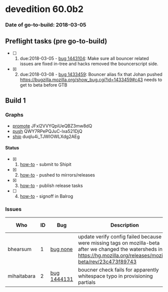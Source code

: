 # devedition 60.0b2

### Date of go-to-build: 2018-03-05

## Preflight tasks (pre go-to-build)
- [ ] 1. due:2018-03-05 - [bug 1443104](https://bugzil.la/1443104): Make sure all bouncer related issues are fixed in-tree and hacks removed the bouncerscript side.
- [x] 2. due:2018-03-08 - [bug 1433459](https://bugzil.la/1433459): Bouncer alias fix that Johan pushed https://bugzilla.mozilla.org/show_bug.cgi?id=1433459#c43 needs to get to beta before GTB

## Build 1  

### Graphs
* [promote](https://tools.taskcluster.net/push-inspector/#/JFxl2VVYQpiUeQBZ3mw8dQ) JFxl2VVYQpiUeQBZ3mw8dQ
* [push](https://tools.taskcluster.net/push-inspector/#/QWY7RPePQJuC-lxa521DjQ) QWY7RPePQJuC-lxa521DjQ
* [ship](https://tools.taskcluster.net/push-inspector/#/duqIu4i_TJWIOWLXdg2AEg) duqIu4i_TJWIOWLXdg2AEg


#### Status
- [x] 1.  [how-to](https://wiki.mozilla.org/Release:Release_Automation_on_Mercurial:Starting_a_Release#Submit_to_Ship_It)  - submit to Shipit
- [x] 2.  [how-to](https://github.com/mozilla-releng/releasewarrior-2.0/blob/master/docs/release-promotion/desktop/howto.md#push-artifacts-to-releases-directory)  - pushed to mirrors/releases
- [x] 3.  [how-to](https://github.com/mozilla-releng/releasewarrior-2.0/blob/master/docs/release-promotion/desktop/howto.md#ship-the-release)  - publish release tasks
- [ ] 4.  [how-to](https://github.com/mozilla-releng/releasewarrior-2.0/blob/master/docs/release-promotion/desktop/howto.md#obtain-sign-offs-for-changes)  - signoff in Balrog

### Issues
| Who                 | ID               | Bug                                                                 | Description                | Resolved                | Future Threat                |
| ------------------- | ---------------- | ------------------------------------------------------------------- | -------------------------- | ----------------------- | ---------------------------- |
| bhearsum  | 1 | [bug none](https://bugzil.la/none)        | update verify config failed because we were missing tags on mozilla-beta after we changed the watersheds in https://hg.mozilla.org/releases/mozilla-beta/rev/23c473f89743 | True | False |
| mihaitabara  | 2 | [bug 1444131](https://bugzil.la/1444131)        | boucner check fails for apparently whitespace typo in provisioning partials | False | True |

